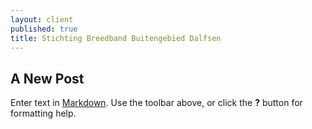 ```yaml
---
layout: client
published: true
title: Stichting Breedband Buitengebied Dalfsen
---
```

## A New Post

Enter text in [Markdown](http://daringfireball.net/projects/markdown/). Use the toolbar above, or click the **?** button for formatting help.
